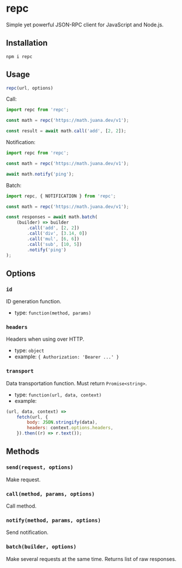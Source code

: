 # repc

Simple yet powerful JSON-RPC client for JavaScript and Node.js.

## Installation

```shell
npm i repc
```

## Usage

```javascript
repc(url, options)
```

Call:

```javascript
import repc from 'repc';

const math = repc('https://math.juana.dev/v1');

const result = await math.call('add', [2, 2]);
```

Notification:

```javascript
import repc from 'repc';

const math = repc('https://math.juana.dev/v1');

await math.notify('ping');
```

Batch:

```javascript
import repc, { NOTIFICATION } from 'repc';

const math = repc('https://math.juana.dev/v1');

const responses = await math.batch(
    (builder) => builder
        .call('add', [2, 2])
        .call('div', [3.14, 0])
        .call('mul', [6, 6])
        .call('sub', [10, 5])
        .notify('ping')
);
```

## Options

### `id`

ID generation function.

- type: `function(method, params)`

### `headers`

Headers when using over HTTP.

- type: `object`
- example: `{ Authorization: 'Bearer ...' }`

### `transport`

Data transportation function. Must return `Promise<string>`.

- type: `function(url, data, context)`
- example:

```javascript
(url, data, context) =>
    fetch(url, {
        body: JSON.stringify(data),
        headers: context.options.headers,
    }).then((r) => r.text());
```

## Methods

### `send(request, options)`

Make request.

### `call(method, params, options)`

Call method.

### `notify(method, params, options)`

Send notification.

### `batch(builder, options)`

Make several requests at the same time.
Returns list of raw responses.
